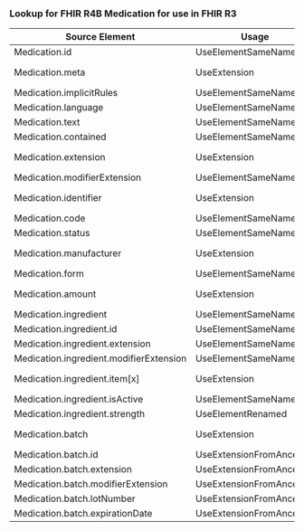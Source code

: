 ### Lookup for FHIR R4B Medication for use in FHIR R3

| Source Element | Usage | Target |
| -------------- | ----- | ------ |
| Medication.id | UseElementSameName | Medication.id |
| Medication.meta | UseExtension | http://hl7.org/fhir/4.3/StructureDefinition/extension-Medication.meta |
| Medication.implicitRules | UseElementSameName | Medication.implicitRules |
| Medication.language | UseElementSameName | Medication.language |
| Medication.text | UseElementSameName | Medication.text |
| Medication.contained | UseElementSameName | Medication.contained |
| Medication.extension | UseExtension | http://hl7.org/fhir/4.3/StructureDefinition/extension-Medication.extension |
| Medication.modifierExtension | UseElementSameName | Medication.modifierExtension |
| Medication.identifier | UseExtension | http://hl7.org/fhir/4.3/StructureDefinition/extension-Medication.identifier |
| Medication.code | UseElementSameName | Medication.code |
| Medication.status | UseElementSameName | Medication.status |
| Medication.manufacturer | UseExtension | http://hl7.org/fhir/4.3/StructureDefinition/extension-Medication.manufacturer |
| Medication.form | UseElementSameName | Medication.form |
| Medication.amount | UseExtension | http://hl7.org/fhir/4.3/StructureDefinition/extension-Medication.amount |
| Medication.ingredient | UseElementSameName | Medication.ingredient |
| Medication.ingredient.id | UseElementSameName | Medication.ingredient.id |
| Medication.ingredient.extension | UseElementSameName | Medication.ingredient.extension |
| Medication.ingredient.modifierExtension | UseElementSameName | Medication.ingredient.modifierExtension |
| Medication.ingredient.item[x] | UseExtension | http://hl7.org/fhir/4.3/StructureDefinition/extension-Medication.ingredient.item |
| Medication.ingredient.isActive | UseElementSameName | Medication.ingredient.isActive |
| Medication.ingredient.strength | UseElementRenamed | Medication.ingredient.amount |
| Medication.batch | UseExtension | http://hl7.org/fhir/4.3/StructureDefinition/extension-Medication.batch |
| Medication.batch.id | UseExtensionFromAncestor | - |
| Medication.batch.extension | UseExtensionFromAncestor | - |
| Medication.batch.modifierExtension | UseExtensionFromAncestor | - |
| Medication.batch.lotNumber | UseExtensionFromAncestor | - |
| Medication.batch.expirationDate | UseExtensionFromAncestor | - |

